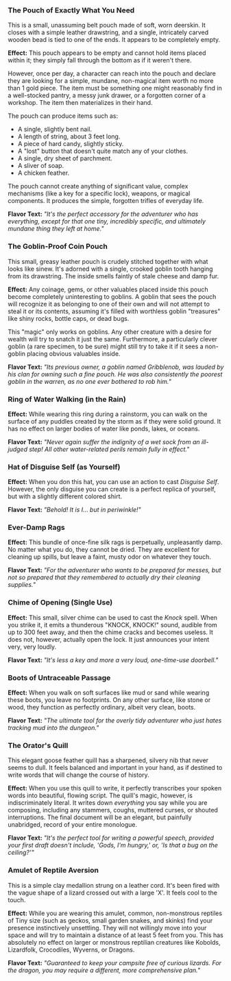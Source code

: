 ### The Pouch of Exactly What You Need

This is a small, unassuming belt pouch made of soft, worn deerskin. It closes with a simple leather drawstring, and a single, intricately carved wooden bead is tied to one of the ends. It appears to be completely empty.

**Effect:** This pouch appears to be empty and cannot hold items placed within it; they simply fall through the bottom as if it weren't there.

However, once per day, a character can reach into the pouch and declare they are looking for a simple, mundane, non-magical item worth no more than 1 gold piece. The item must be something one might reasonably find in a well-stocked pantry, a messy junk drawer, or a forgotten corner of a workshop. The item then materializes in their hand.

The pouch can produce items such as:

- A single, slightly bent nail.
- A length of string, about 3 feet long.
- A piece of hard candy, slightly sticky.
- A "lost" button that doesn't quite match any of your clothes.
- A single, dry sheet of parchment.
- A sliver of soap.
- A chicken feather.

The pouch cannot create anything of significant value, complex mechanisms (like a key for a specific lock), weapons, or magical components. It produces the simple, forgotten trifles of everyday life.

**Flavor Text:** _"It's the perfect accessory for the adventurer who has everything, except for that one tiny, incredibly specific, and ultimately mundane thing they left at home."_


### The Goblin-Proof Coin Pouch

This small, greasy leather pouch is crudely stitched together with what looks like sinew. It's adorned with a single, crooked goblin tooth hanging from its drawstring. The inside smells faintly of stale cheese and damp fur.

**Effect:** Any coinage, gems, or other valuables placed inside this pouch become completely uninteresting to goblins. A goblin that sees the pouch will recognize it as belonging to one of their own and will not attempt to steal it or its contents, assuming it's filled with worthless goblin "treasures" like shiny rocks, bottle caps, or dead bugs.

This "magic" only works on goblins. Any other creature with a desire for wealth will try to snatch it just the same. Furthermore, a particularly clever goblin (a rare specimen, to be sure) might still try to take it if it sees a non-goblin placing obvious valuables inside.

**Flavor Text:** _"Its previous owner, a goblin named Gribblenob, was lauded by his clan for owning such a fine pouch. He was also consistently the poorest goblin in the warren, as no one ever bothered to rob him."_


### Ring of Water Walking (in the Rain)

**Effect:** While wearing this ring during a rainstorm, you can walk on the surface of any puddles created by the storm as if they were solid ground. It has no effect on larger bodies of water like ponds, lakes, or oceans.

**Flavor Text:** _"Never again suffer the indignity of a wet sock from an ill-judged step! All other water-related perils remain fully in effect."_


### Hat of Disguise Self (as Yourself)

**Effect:** When you don this hat, you can use an action to cast _Disguise Self_. However, the only disguise you can create is a perfect replica of yourself, but with a slightly different colored shirt.

**Flavor Text:** _"Behold! It is I... but in periwinkle!"_


### Ever-Damp Rags

**Effect:** This bundle of once-fine silk rags is perpetually, unpleasantly damp. No matter what you do, they cannot be dried. They are excellent for cleaning up spills, but leave a faint, musty odor on whatever they touch.

**Flavor Text:** _"For the adventurer who wants to be prepared for messes, but not so prepared that they remembered to actually dry their cleaning supplies."_


### Chime of Opening (Single Use)

**Effect:** This small, silver chime can be used to cast the _Knock_ spell. When you strike it, it emits a thunderous "KNOCK, KNOCK!" sound, audible from up to 300 feet away, and then the chime cracks and becomes useless. It does not, however, actually open the lock. It just announces your intent very, very loudly.

**Flavor Text:** _"It's less a key and more a very loud, one-time-use doorbell."_


### Boots of Untraceable Passage

**Effect:** When you walk on soft surfaces like mud or sand while wearing these boots, you leave no footprints. On any other surface, like stone or wood, they function as perfectly ordinary, albeit very clean, boots.

**Flavor Text:** _"The ultimate tool for the overly tidy adventurer who just hates tracking mud into the dungeon."_

### The Orator's Quill

This elegant goose feather quill has a sharpened, silvery nib that never seems to dull. It feels balanced and important in your hand, as if destined to write words that will change the course of history.

**Effect:** When you use this quill to write, it perfectly transcribes your spoken words into beautiful, flowing script. The quill's magic, however, is indiscriminately literal. It writes down _everything_ you say while you are composing, including any stammers, coughs, muttered curses, or shouted interruptions. The final document will be an elegant, but painfully unabridged, record of your entire monologue.

**Flavor Text:** _"It's the perfect tool for writing a powerful speech, provided your first draft doesn't include, 'Gods, I'm hungry,' or, 'Is that a bug on the ceiling?'"_


### Amulet of Reptile Aversion

This is a simple clay medallion strung on a leather cord. It's been fired with the vague shape of a lizard crossed out with a large 'X'. It feels cool to the touch.

**Effect:** While you are wearing this amulet, common, non-monstrous reptiles of Tiny size (such as geckos, small garden snakes, and skinks) find your presence instinctively unsettling. They will not willingly move into your space and will try to maintain a distance of at least 5 feet from you. This has absolutely no effect on larger or monstrous reptilian creatures like Kobolds, Lizardfolk, Crocodiles, Wyverns, or Dragons.

**Flavor Text:** _"Guaranteed to keep your campsite free of curious lizards. For the dragon, you may require a different, more comprehensive plan."_